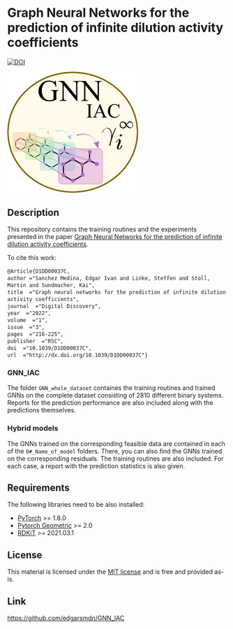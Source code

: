 # Graph Neural Networks for the prediction of infinite dilution activity coefficients

[![DOI](https://zenodo.org/badge/406258262.svg)](https://zenodo.org/badge/latestdoi/406258262)

<img src="https://github.com/edgarsmdn/GNN_IAC/blob/main/GNN_IAC_logo.png" width="300">

## Description

This repository contains the training routines and the experiments presented in the paper [Graph Neural Networks for the prediction of infinite dilution activity coefficients](https://pubs.rsc.org/en/content/articlelanding/2022/dd/d1dd00037c#!divAbstract).

To cite this work:

```
@Article{D1DD00037C,
author ="Sanchez Medina, Edgar Ivan and Linke, Steffen and Stoll, Martin and Sundmacher, Kai",
title  ="Graph neural networks for the prediction of infinite dilution activity coefficients",
journal  ="Digital Discovery",
year  ="2022",
volume  ="1",
issue  ="3",
pages  ="216-225",
publisher  ="RSC",
doi  ="10.1039/D1DD00037C",
url  ="http://dx.doi.org/10.1039/D1DD00037C"}

```

### GNN_IAC

The folder `GNN_whole_dataset` containes the training routines and trained GNNs on the complete dataset consisting of 2810 different binary systems. Reports for the prediction performance are also included along with the predictions themselves. 

### Hybrid models

The GNNs trained on the corresponding feasible data are contained in each of the `0#_Name_of_model` folders. There, you can also find the GNNs trained on the corresponding residuals. The training routines are also included. For each case, a report with the prediction statistics is also given.

## Requirements

The following libraries need to be also installed:
* [PyTorch](https://pytorch.org/) >= 1.8.0
* [Pytorch Geometric](https://pytorch-geometric.readthedocs.io/en/latest/) >= 2.0
* [RDKiT](https://www.rdkit.org/docs/index.html) >= 2021.03.1

## License

This material is licensed under the [MIT license](https://github.com/edgarsmdn/GNN_IAC/blob/main/LICENSE) and is free and provided as-is.

## Link
https://github.com/edgarsmdn/GNN_IAC
